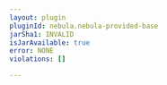 ```yaml
---
layout: plugin
pluginId: nebula.nebula-provided-base
jarSha1: INVALID
isJarAvailable: true
error: NONE
violations: []

---
```

